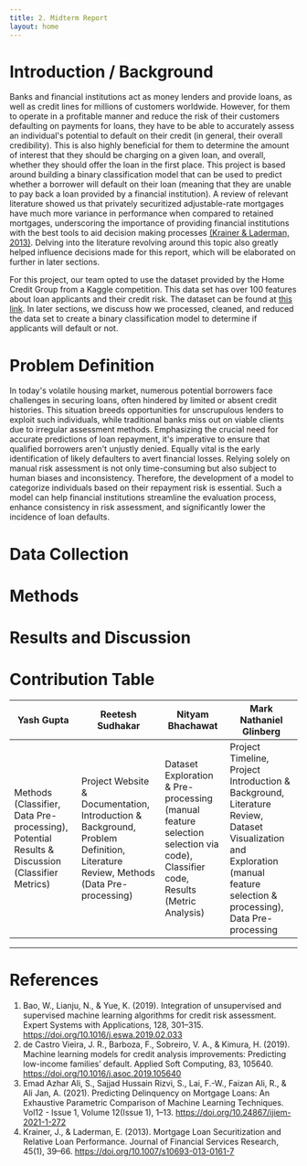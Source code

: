 ```yaml
---
title: 2. Midterm Report
layout: home
---
```


# Introduction / Background
Banks and financial institutions act as money lenders and provide loans, as well as credit lines for millions of customers worldwide. However, for them to operate in a profitable manner and reduce the risk of their customers defaulting on payments for loans, they have to be able to accurately assess an individual's potential to default on their credit (in general, their overall credibility). This is also highly beneficial for them to determine the amount of interest that they should be charging on a given loan, and overall, whether they should offer the loan in the first place. This project is based around building a binary classification model that can be used to predict whether a borrower will default on their loan (meaning that they are unable to pay back a loan provided by a financial institution). A review of relevant literature showed us that privately securitized adjustable-rate mortgages have much more variance in performance when compared to retained mortgages, underscoring the importance of providing financial institutions with the best tools to aid decision making processes [(Krainer & Laderman, 2013)](https://doi.org/10.1007/s10693-013-0161-7‌). Delving into the literature revolving around this topic also greatly helped influence decisions made for this report, which will be elaborated on further in later sections.

For this project, our team opted to use the dataset provided by the Home Credit Group from a Kaggle competition. This data set has over 100 features about loan applicants and their credit risk. The dataset can be found at [this link](https://www.kaggle.com/c/home-credit-default-risk/data). In later sections, we discuss how we processed, cleaned, and reduced the data set to create a binary classification model to determine if applicants will default or not.

# Problem Definition
In today's volatile housing market, numerous potential borrowers face challenges in securing loans, often hindered by limited or absent credit histories. This situation breeds opportunities for unscrupulous lenders to exploit such individuals, while traditional banks miss out on viable clients due to irregular assessment methods. Emphasizing the crucial need for accurate predictions of loan repayment, it's imperative to ensure that qualified borrowers aren't unjustly denied. Equally vital is the early identification of likely defaulters to avert financial losses. Relying solely on manual risk assessment is not only time-consuming but also subject to human biases and inconsistency. Therefore, the development of a model to categorize individuals based on their repayment risk is essential. Such a model can help financial institutions streamline the evaluation process, enhance consistency in risk assessment, and significantly lower the incidence of loan defaults.

# Data Collection

# Methods

# Results and Discussion 

# Contribution Table

| Yash Gupta | Reetesh Sudhakar | Nityam Bhachawat | Mark Nathaniel Glinberg |
| ---------- | ---------------- | ---------------- | ----------------------- |
| Methods (Classifier, Data Pre-processing), Potential Results & Discussion (Classifier Metrics) | Project Website & Documentation, Introduction & Background, Problem Definition, Literature Review, Methods (Data Pre-processing) | Dataset Exploration & Pre-processing (manual feature selection selection via code), Classifier code, Results (Metric Analysis) | Project Timeline, Project Introduction & Background, Literature Review, Dataset Visualization and Exploration (manual feature selection & processing), Data Pre-processing |

---

# References

1. Bao, W., Lianju, N., & Yue, K. (2019). Integration of unsupervised and supervised machine learning algorithms for credit risk assessment. Expert Systems with Applications, 128, 301–315. https://doi.org/10.1016/j.eswa.2019.02.033
2. de Castro Vieira, J. R., Barboza, F., Sobreiro, V. A., & Kimura, H. (2019). Machine learning models for credit analysis improvements: Predicting low-income families’ default. Applied Soft Computing, 83, 105640. https://doi.org/10.1016/j.asoc.2019.105640
3. Emad Azhar Ali, S., Sajjad Hussain Rizvi, S., Lai, F.-W., Faizan Ali, R., & Ali Jan, A. (2021). Predicting Delinquency on Mortgage Loans: An Exhaustive Parametric Comparison of Machine Learning Techniques. Vol12 - Issue 1, Volume 12(Issue 1), 1–13. https://doi.org/10.24867/ijiem-2021-1-272
4. Krainer, J., & Laderman, E. (2013). Mortgage Loan Securitization and Relative Loan Performance. Journal of Financial Services Research, 45(1), 39–66. https://doi.org/10.1007/s10693-013-0161-7‌
